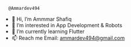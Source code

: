       @Ammardev494
- 👋 Hi, I’m Ammmar Shafiq
- 👀 I’m interested in App Development & Robots
- 🌱 I’m currently learning Flutter
- 📫 Reach me Email: ammardev494@gmail.com

<!---
Ammardev494/Ammardev494 is a ✨ special ✨ repository because its `README.md` (this file) appears on your GitHub profile.
You can click the Preview link to take a look at your changes.
--->
